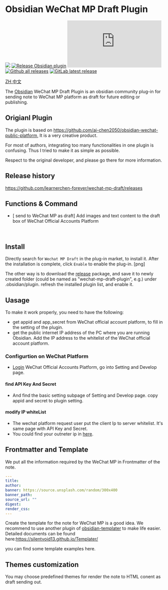 # Obsidian WeChat MP Draft Plugin

[![](https://github.com/learnerchen-forever/wechat-mp-draft/actions/workflows/CI.yml/badge.svg)](https://github.com/learnerchen-forever/wechat-mp-draft/actions/workflows/CI.yml)
[![Release Obsidian plugin](https://github.com/learnerchen-forever/wechat-mp-draft/actions/workflows/release.yml/badge.svg)](https://github.com/learnerchen-forever/wechat-mp-draft/actions/workflows/release.yml)
[![GitHub license](https://badgen.net/github/license/Naereen/Strapdown.js)](https://github.com/learnerchen-forever/wechat-mp-draft/blob/master/LICENSE)
[![Github all releases](https://img.shields.io/github/downloads/learnerchen-forever/wechat-mp-draft/total.svg)](https://github.com/learnerchen-forever/wechat-mp-draft/releases/)
[![GitLab latest release](https://badgen.net/github/release/learnerchen-forever/wechat-mp-draft/)](https://github.com/learnerchen-forever/wechat-mp-draft/releases)

[ZH 中文](./README-zh.md) 


The [Obsidian](https://obsidian.md/) WeChat MP Draft  Plugin is an obsidian community plug-in for sending note to WeChat MP platform as draft for future editing or publishing.


## Origianl Plugin

The plugin is based on https://github.com/ai-chen2050/obsidian-wechat-public-platform, It is a very creative product. 

For most of authors, integrating too many functionalities in one plugin is confusing. Thus I tried to make it as simple as possible. 

Respect to the original developer,  and please go there for more information.


## Release history
https://github.com/learnerchen-forever/wechat-mp-draft/releases

## Functions & Command

- [ send to WeChat MP as draft] Add images and text content to the draft box of WeChat Official Accounts Platform

<br>



## Install

Directly search for `Wechat MP Draft` in the plug-in market,  to install it. After the installation is complete, click `Enable` to enable the plug-in. [png]

The other way is to download the [release](https://github.com/learnerchen-forever/wechat-mp-draft/releases) package, and save it to newly created folder (could be named as "wechat-mp-draft-plugin", e.g.) under .obsidian/plugin. refresh the installed plugin list, and enable it. 


## Uasage

To make it work properly, you need to have the following:

- get appid and app_secret from WeChat official account platform, to fill in the setting of the plugin.
- get the public internet IP address of the PC where you are running Obsidian. Add the IP address to the whitelist of the WeChat official account platform.

### Configurtion on WeChat Platform

- [Login](https://mp.weixin.qq.com/) WeChat Official Accounts Platform, go into Setting and Develop page.

#### find API Key And Secret

- And find the basic setting subpage of Setting and Develop page. copy appid and secret to plugin setting.

#### modify IP whiteList

- The wechat platform request user put the client Ip to server whitelist. It's same page with API Key and Secret.
- You could find your outneter ip in [here](https://tool.lu/ip/). 

## Frontmatter and Template

We put all the information required by the WeChat MP in Frontmatter of the note. 

```yaml
---
title:
author: 
banner: https://source.unsplash.com/random/300x400
banner_path: 
source_url: ""
digest:
render_css:
---
```

Create the template for the note for WeChat MP is a good idea. We recommend to use another plugin of [obsidian-templater](https://github.com/SilentVoid13/Templater) to make life easier. Detailed documents can be found here:https://silentvoid13.github.io/Templater/ 


you can find some template examples here. 

## Themes customization

You may choose predefined themes for render the note to HTML conent as draft sending out. 

